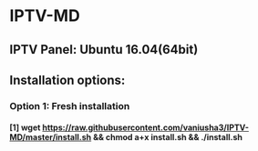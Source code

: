 # IPTV-MD
## IPTV Panel: Ubuntu 16.04(64bit)



## Installation options:
### Option 1: Fresh installation
#### [1] wget https://raw.githubusercontent.com/vaniusha3/IPTV-MD/master/install.sh && chmod a+x install.sh && ./install.sh
